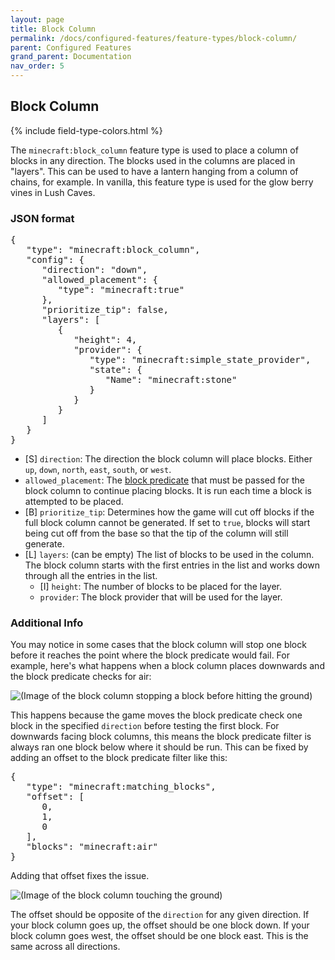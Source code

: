 ```yaml
---
layout: page
title: Block Column
permalink: /docs/configured-features/feature-types/block-column/
parent: Configured Features
grand_parent: Documentation
nav_order: 5
---
```


## Block Column

<head>
    {% include field-type-colors.html %}
</head>

The `minecraft:block_column` feature type is used to place a column of blocks in any direction. The blocks used in the columns are placed in "layers". This can be used to have a lantern hanging from a column of chains, for example. In vanilla, this feature type is used for the glow berry vines in Lush Caves.

### JSON format

<pre>
{
   "type": "minecraft:block_column",
   "config": {
      "direction": "down",
      "allowed_placement": {
         "type": "minecraft:true"
      },
      "prioritize_tip": false,
      "layers": [
         {
            "height": 4,
            "provider": {
               "type": "minecraft:simple_state_provider",
               "state": {
                  "Name": "minecraft:stone"
               }
            }
         }
      ]
   }
}
</pre>

* ‌<pu>[S]</pu> `direction`: The direction the block column will place blocks. Either `up`, `down`, `north`, `east`, `south`, or `west`.
* `allowed_placement`: The [block predicate](/docs/misc/block-predicates/) that must be passed for the block column to continue placing blocks. It is run each time a block is attempted to be placed.
* ‌<or>[B]</or> `prioritize_tip`: Determines how the game will cut off blocks if the full block column cannot be generated. If set to `true`, blocks will start being cut off from the base so that the tip of the column will still generate.
* ‌<re>[L]</re> `layers`: (can be empty) The list of blocks to be used in the column. The block column starts with the first entries in the list and works down through all the entries in the list.
   * ‌<bl>[I]</bl> `height`: The number of blocks to be placed for the layer.
   * `provider`: The block provider that will be used for the layer.

### Additional Info

You may notice in some cases that the block column will stop one block before it reaches the point where the block predicate would fail. For example, here's what happens when a block column places downwards and the block predicate checks for air:

![(Image of the block column stopping a block before hitting the ground)](/docs/docs/configured-features/feature-types/images/block-column/1.png)

This happens because the game moves the block predicate check one block in the specified `direction` before testing the first block. For downwards facing block columns, this means the block predicate filter is always ran one block below where it should be run. This can be fixed by adding an offset to the block predicate filter like this:

<pre>
{
   "type": "minecraft:matching_blocks",
   "offset": [
      0,
      1,
      0
   ],
   "blocks": "minecraft:air"
}
</pre>

Adding that offset fixes the issue.

![(Image of the block column touching the ground)](/docs/docs/configured-features/feature-types/images/block-column/2.png)

The offset should be opposite of the `direction` for any given direction. If your block column goes up, the offset should be one block down. If your block column goes west, the offset should be one block east. This is the same across all directions.